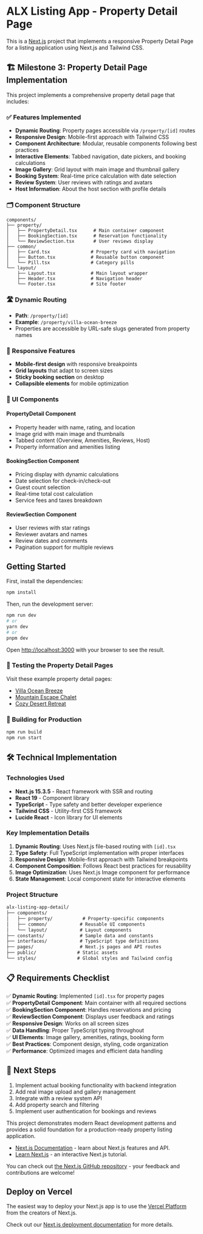 # ALX Listing App - Property Detail Page

This is a [Next.js](https://nextjs.org) project that implements a responsive Property Detail Page for a listing application using Next.js and Tailwind CSS.

## 🏗️ Milestone 3: Property Detail Page Implementation

This project implements a comprehensive property detail page that includes:

### ✅ Features Implemented

- **Dynamic Routing**: Property pages accessible via `/property/[id]` routes
- **Responsive Design**: Mobile-first approach with Tailwind CSS
- **Component Architecture**: Modular, reusable components following best practices
- **Interactive Elements**: Tabbed navigation, date pickers, and booking calculations
- **Image Gallery**: Grid layout with main image and thumbnail gallery
- **Booking System**: Real-time price calculation with date selection
- **Review System**: User reviews with ratings and avatars
- **Host Information**: About the host section with profile details

### 🗂️ Component Structure

```
components/
├── property/
│   ├── PropertyDetail.tsx      # Main container component
│   ├── BookingSection.tsx      # Reservation functionality
│   └── ReviewSection.tsx       # User reviews display
├── common/
│   ├── Card.tsx               # Property card with navigation
│   ├── Button.tsx             # Reusable button component
│   └── Pill.tsx               # Category pills
└── layout/
    ├── Layout.tsx             # Main layout wrapper
    ├── Header.tsx             # Navigation header
    └── Footer.tsx             # Site footer
```

### 🛣️ Dynamic Routing

- **Path**: `/property/[id]`
- **Example**: `/property/villa-ocean-breeze`
- Properties are accessible by URL-safe slugs generated from property names

### 📱 Responsive Features

- **Mobile-first design** with responsive breakpoints
- **Grid layouts** that adapt to screen sizes
- **Sticky booking section** on desktop
- **Collapsible elements** for mobile optimization

### 🎨 UI Components

#### PropertyDetail Component

- Property header with name, rating, and location
- Image grid with main image and thumbnails
- Tabbed content (Overview, Amenities, Reviews, Host)
- Property information and amenities listing

#### BookingSection Component

- Pricing display with dynamic calculations
- Date selection for check-in/check-out
- Guest count selection
- Real-time total cost calculation
- Service fees and taxes breakdown

#### ReviewSection Component

- User reviews with star ratings
- Reviewer avatars and names
- Review dates and comments
- Pagination support for multiple reviews

## Getting Started

First, install the dependencies:

```bash
npm install
```

Then, run the development server:

```bash
npm run dev
# or
yarn dev
# or
pnpm dev
```

Open [http://localhost:3000](http://localhost:3000) with your browser to see the result.

### 🔗 Testing the Property Detail Pages

Visit these example property detail pages:

- [Villa Ocean Breeze](http://localhost:3000/property/villa-ocean-breeze)
- [Mountain Escape Chalet](http://localhost:3000/property/mountain-escape-chalet)
- [Cozy Desert Retreat](http://localhost:3000/property/cozy-desert-retreat)

### 🧪 Building for Production

```bash
npm run build
npm run start
```

## 🛠️ Technical Implementation

### Technologies Used

- **Next.js 15.3.5** - React framework with SSR and routing
- **React 19** - Component library
- **TypeScript** - Type safety and better developer experience
- **Tailwind CSS** - Utility-first CSS framework
- **Lucide React** - Icon library for UI elements

### Key Implementation Details

1. **Dynamic Routing**: Uses Next.js file-based routing with `[id].tsx`
2. **Type Safety**: Full TypeScript implementation with proper interfaces
3. **Responsive Design**: Mobile-first approach with Tailwind breakpoints
4. **Component Composition**: Follows React best practices for reusability
5. **Image Optimization**: Uses Next.js Image component for performance
6. **State Management**: Local component state for interactive elements

### Project Structure

```txt
alx-listing-app-detail/
├── components/
│   ├── property/           # Property-specific components
│   ├── common/            # Reusable UI components
│   └── layout/            # Layout components
├── constants/             # Sample data and constants
├── interfaces/            # TypeScript type definitions
├── pages/                 # Next.js pages and API routes
├── public/               # Static assets
└── styles/               # Global styles and Tailwind config
```

## 📋 Requirements Checklist

✅ **Dynamic Routing**: Implemented `[id].tsx` for property pages  
✅ **PropertyDetail Component**: Main container with all required sections  
✅ **BookingSection Component**: Handles reservations and pricing  
✅ **ReviewSection Component**: Displays user feedback and ratings  
✅ **Responsive Design**: Works on all screen sizes  
✅ **Data Handling**: Proper TypeScript typing throughout  
✅ **UI Elements**: Image gallery, amenities, ratings, booking form  
✅ **Best Practices**: Component design, styling, code organization  
✅ **Performance**: Optimized images and efficient data handling

## 🚀 Next Steps

1. Implement actual booking functionality with backend integration
2. Add real image upload and gallery management
3. Integrate with a review system API
4. Add property search and filtering
5. Implement user authentication for bookings and reviews

This project demonstrates modern React development patterns and provides a solid foundation for a production-ready property listing application.

- [Next.js Documentation](https://nextjs.org/docs) - learn about Next.js features and API.
- [Learn Next.js](https://nextjs.org/learn-pages-router) - an interactive Next.js tutorial.

You can check out [the Next.js GitHub repository](https://github.com/vercel/next.js) - your feedback and contributions are welcome!

## Deploy on Vercel

The easiest way to deploy your Next.js app is to use the [Vercel Platform](https://vercel.com/new?utm_medium=default-template&filter=next.js&utm_source=create-next-app&utm_campaign=create-next-app-readme) from the creators of Next.js.

Check out our [Next.js deployment documentation](https://nextjs.org/docs/pages/building-your-application/deploying) for more details.
